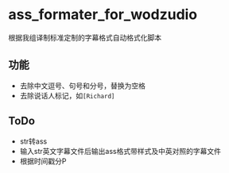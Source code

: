 # ass_formater_for_wodzudio
根据我组译制标准定制的字幕格式自动格式化脚本

## 功能
- 去除中文逗号、句号和分号，替换为空格
- 去除说话人标记，如`[Richard]`

## ToDo
- str转ass
- 输入str英文字幕文件后输出ass格式带样式及中英对照的字幕文件
- 根据时间戳分P
